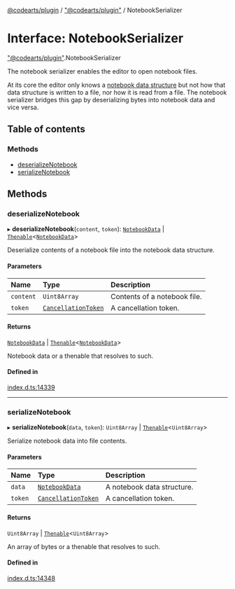 [@codearts/plugin](../README.md) / ["@codearts/plugin"](../modules/_codearts_plugin_.md) / NotebookSerializer

# Interface: NotebookSerializer

["@codearts/plugin"](../modules/_codearts_plugin_.md).NotebookSerializer

The notebook serializer enables the editor to open notebook files.

At its core the editor only knows a [notebook data structure](../classes/codearts_plugin_.NotebookData.md) but not
how that data structure is written to a file, nor how it is read from a file. The
notebook serializer bridges this gap by deserializing bytes into notebook data and
vice versa.

## Table of contents

### Methods

- [deserializeNotebook](codearts_plugin_.NotebookSerializer.md#deserializenotebook)
- [serializeNotebook](codearts_plugin_.NotebookSerializer.md#serializenotebook)

## Methods

### deserializeNotebook

▸ **deserializeNotebook**(`content`, `token`): [`NotebookData`](../classes/codearts_plugin_.NotebookData.md) \| [`Thenable`](Thenable.md)<[`NotebookData`](../classes/codearts_plugin_.NotebookData.md)\>

Deserialize contents of a notebook file into the notebook data structure.

#### Parameters

| Name | Type | Description |
| :------ | :------ | :------ |
| `content` | `Uint8Array` | Contents of a notebook file. |
| `token` | [`CancellationToken`](codearts_plugin_.CancellationToken.md) | A cancellation token. |

#### Returns

[`NotebookData`](../classes/codearts_plugin_.NotebookData.md) \| [`Thenable`](Thenable.md)<[`NotebookData`](../classes/codearts_plugin_.NotebookData.md)\>

Notebook data or a thenable that resolves to such.

#### Defined in

[index.d.ts:14339](https://github.com/shuyaqian/cloudide-plugin-api/blob/3fbdd11/index.d.ts#L14339)

___

### serializeNotebook

▸ **serializeNotebook**(`data`, `token`): `Uint8Array` \| [`Thenable`](Thenable.md)<`Uint8Array`\>

Serialize notebook data into file contents.

#### Parameters

| Name | Type | Description |
| :------ | :------ | :------ |
| `data` | [`NotebookData`](../classes/codearts_plugin_.NotebookData.md) | A notebook data structure. |
| `token` | [`CancellationToken`](codearts_plugin_.CancellationToken.md) | A cancellation token. |

#### Returns

`Uint8Array` \| [`Thenable`](Thenable.md)<`Uint8Array`\>

An array of bytes or a thenable that resolves to such.

#### Defined in

[index.d.ts:14348](https://github.com/shuyaqian/cloudide-plugin-api/blob/3fbdd11/index.d.ts#L14348)
